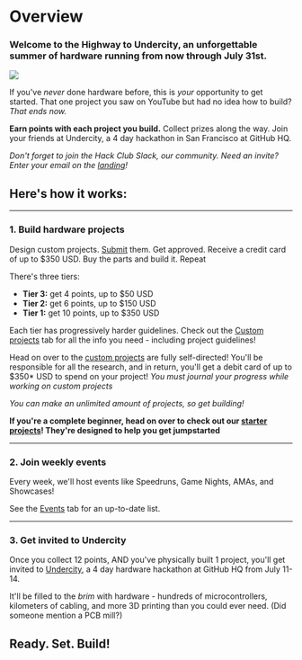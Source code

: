 # Overview

### Welcome to the **Highway** to **Undercity**, an unforgettable summer of hardware running from now through July 31st.

<img src="/logobanner.svg" style="width: full" class="-mt-4"></img>

If you've *never* done hardware before, this is *your* opportunity to get started. That one project you saw on YouTube but had no idea how to build? *That ends now.*

**Earn points with each project you build.** Collect prizes along the way. Join your friends at Undercity, a 4 day hackathon in San Francisco at GitHub HQ.

*Don't forget to join the Hack Club Slack, our community. Need an invite? Enter your email on the [landing](/)!*

## Here's how it works:
---
### 1. Build hardware projects

Design custom projects. [Submit](/advanced/submitting) them. Get approved. Receive a credit card of up to $350 USD. Buy the parts and build it. Repeat

There's three tiers:

- **Tier 3:** get 4 points, up to $50 USD
- **Tier 2:** get 6 points, up to $150 USD
- **Tier 1:** get 10 points, up to $350 USD

Each tier has progressively harder guidelines. Check out the [Custom projects](/advanced) tab for all the info you need - including project guidelines!


Head on over to the [custom projects](/advanced) are fully self-directed! You'll be responsible for all the research, and in return, you'll get a debit card of up to $350* USD to spend on your project! *You must journal your progress while working on custom projects*

*You can make an unlimited amount of projects, so get building!*

**If you're a complete beginner, head on over to check out our [starter projects](/getting-started/starter-projects)! They're designed to help you get jumpstarted**

---

### 2. Join weekly events

Every week, we'll host events like Speedruns, Game Nights, AMAs, and Showcases! 

See the [Events](/events) tab for an up-to-date list.

---

### 3. Get invited to Undercity

Once you collect 12 points, AND you've physically built 1 project, you'll get invited to [Undercity](/getting-started/undercity), a 4 day hardware hackathon at GitHub HQ from July 11-14.

It'll be filled to the *brim* with hardware - hundreds of microcontrollers, kilometers of cabling, and more 3D printing than you could ever need. (Did someone mention a PCB mill?)

## Ready. Set. Build!

<!-- *Any questions? Check out the [FAQ](/faq)* -->
